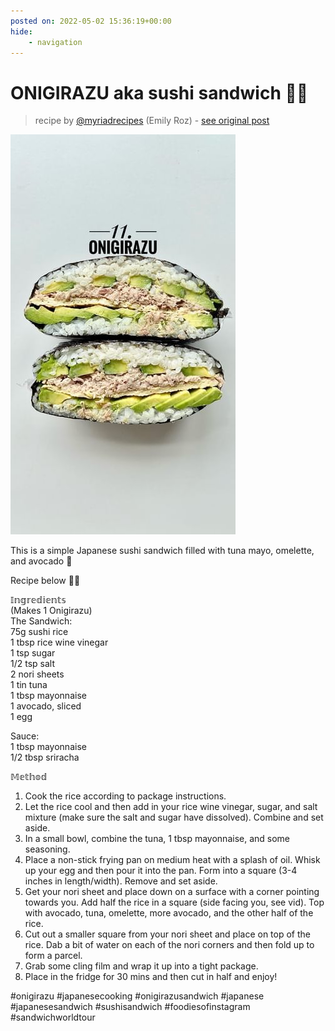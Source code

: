 ```yaml
---
posted on: 2022-05-02 15:36:19+00:00
hide:
    - navigation
---
```


# ONIGIRAZU aka sushi sandwich 😮‍💨  

> recipe by [@myriadrecipes](https://www.instagram.com/myriadrecipes/) 
(Emily Roz) - [see original post](https://instagram.com/p/CdD5Vn1voS4)

![](../img/myriadrecipes_02-05-2022_1505.png)

  
This is a simple Japanese sushi sandwich filled with tuna mayo, omelette, and avocado 🥑   
  
Recipe below ✌🏽  
  
𝕀𝕟𝕘𝕣𝕖𝕕𝕚𝕖𝕟𝕥𝕤  
(Makes 1 Onigirazu)  
The Sandwich:  
75g sushi rice  
1 tbsp rice wine vinegar  
1 tsp sugar  
1/2 tsp salt  
2 nori sheets  
1 tin tuna  
1 tbsp mayonnaise  
1 avocado, sliced  
1 egg  
  
Sauce:  
1 tbsp mayonnaise   
1/2 tbsp sriracha  
  
𝕄𝕖𝕥𝕙𝕠𝕕  
1. Cook the rice according to package instructions.  
2. Let the rice cool and then add in your rice wine vinegar, sugar, and salt mixture (make sure the salt and sugar have dissolved). Combine and set aside.  
3. In a small bowl, combine the tuna, 1 tbsp mayonnaise, and some seasoning.  
4. Place a non-stick frying pan on medium heat with a splash of oil. Whisk up your egg and then pour it into the pan. Form into a square (3-4 inches in length/width). Remove and set aside.   
5. Get your nori sheet and place down on a surface with a corner pointing towards you. Add half the rice in a square (side facing you, see vid). Top with avocado, tuna, omelette, more avocado, and the other half of the rice.   
6. Cut out a smaller square from your nori sheet and place on top of the rice. Dab a bit of water on each of the nori corners and then fold up to form a parcel.   
7. Grab some cling film and wrap it up into a tight package.   
8. Place in the fridge for 30 mins and then cut in half and enjoy!  
   
  
\#onigirazu \#japanesecooking \#onigirazusandwich \#japanese \#japanesesandwich \#sushisandwich \#foodiesofinstagram \#sandwichworldtour   